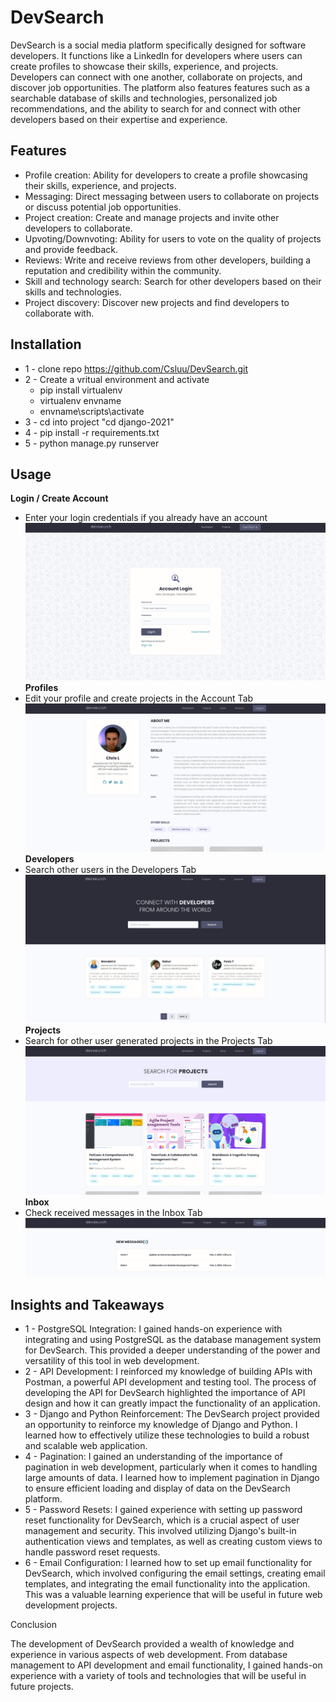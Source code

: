 # DevSearch
DevSearch is a social media platform specifically designed for software developers. It functions like a LinkedIn for developers where users can create profiles to showcase their skills, experience, and projects. Developers can connect with one another, collaborate on projects, and discover job opportunities. The platform also features features such as a searchable database of skills and technologies, personalized job recommendations, and the ability to search for and connect with other developers based on their expertise and experience.

## Features
- Profile creation: Ability for developers to create a profile showcasing their skills, experience, and projects.
- Messaging: Direct messaging between users to collaborate on projects or discuss potential job opportunities.
- Project creation: Create and manage projects and invite other developers to collaborate.
- Upvoting/Downvoting: Ability for users to vote on the quality of projects and provide feedback.
- Reviews: Write and receive reviews from other developers, building a reputation and credibility within the community.
- Skill and technology search: Search for other developers based on their skills and technologies.
- Project discovery: Discover new projects and find developers to collaborate with.

## Installation
- 1 - clone repo https://github.com/Csluu/DevSearch.git
- 2 - Create a vritual environment and activate
    - pip install virtualenv
    - virtualenv envname
    - envname\scripts\activate
- 3 - cd into project "cd django-2021"
- 4 - pip install -r requirements.txt
- 5 - python manage.py runserver

## Usage
**Login / Create Account**
- Enter your login credentials if you already have an account
![login](./README_Images/login.png)
**Profiles**
- Edit your profile and create projects in the Account Tab
![profile](./README_Images/profile.png)
**Developers**
- Search other users in the Developers Tab
![home](./README_Images/home.png)
**Projects**
- Search for other user generated projects in the Projects Tab
![projects](./README_Images/projects.png)
**Inbox**
- Check received messages in the Inbox Tab
![message](./README_Images/message.png)

## Insights and Takeaways
- 1 - PostgreSQL Integration: I gained hands-on experience with integrating and using PostgreSQL as the database management system for DevSearch. This provided a deeper understanding of the power and versatility of this tool in web development.
- 2 - API Development: I reinforced my knowledge of building APIs with Postman, a powerful API development and testing tool. The process of developing the API for DevSearch highlighted the importance of API design and how it can greatly impact the functionality of an application.
- 3 - Django and Python Reinforcement: The DevSearch project provided an opportunity to reinforce my knowledge of Django and Python. I learned how to effectively utilize these technologies to build a robust and scalable web application.
- 4 - Pagination: I gained an understanding of the importance of pagination in web development, particularly when it comes to handling large amounts of data. I learned how to implement pagination in Django to ensure efficient loading and display of data on the DevSearch platform.
- 5 - Password Resets: I gained experience with setting up password reset functionality for DevSearch, which is a crucial aspect of user management and security. This involved utilizing Django's built-in authentication views and templates, as well as creating custom views to handle password reset requests.
- 6 - Email Configuration: I learned how to set up email functionality for DevSearch, which involved configuring the email settings, creating email templates, and integrating the email functionality into the application. This was a valuable learning experience that will be useful in future web development projects.

Conclusion

The development of DevSearch provided a wealth of knowledge and experience in various aspects of web development. From database management to API development and email functionality, I gained hands-on experience with a variety of tools and technologies that will be useful in future projects.

